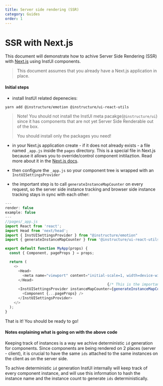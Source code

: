 ```yaml
---
title: Server side rendering (SSR)
category: Guides
order: 1
---
```


# SSR with Next.js

This document will demonstrate how to achive Server Side Rendering (SSR) with [Next.js](https://nextjs.org/) using InstUI components.

> This document assumes that you already have a Next.js application in place.

#### Initial steps

- install InstUI related depenecies:

```sh
yarn add @instructure/emotion @instructure/ui-react-utils
```

> Note!
> You should not install the InstUI meta pacakge(`@instructure/ui`) since it has components that are not yet Server Side Renderable out of the box.
>
> You should install only the packages you need!

- in your Next.js application create - if it does not already exists - a file named `_app.js` inside the `pages` directory. This is a special file in Next.js because it allows you to override/control component initilaztion. Read more about it in the [Next.js docs](https://nextjs.org/docs/advanced-features/custom-app).

- then configure the `_app.js` so your component tree is wrapped with an `InstUISettingsProvider`
- the important step is to call `generateInstanceMapCounter` on every request, so the server side instance tracking and browser side instance tracking stays in sync with each other:

```js
---
render: false
example: false
---
//pages/_app.js
import React from 'react';
import Head from 'next/head';
import { InstUISettingsProvider } from "@instructure/emotion"
import { generateInstanceMapCounter } from '@instructure/ui-react-utils'

export default function MyApp(props) {
  const { Component, pageProps } = props;

  return (
    <>
      <Head>
        <meta name="viewport" content="initial-scale=1, width=device-width" />
      </Head>
                                               {/* This is the important step */}
      <InstUISettingsProvider instanceMapCounter={generateInstanceMapCounter()}>
        <Component {...pageProps} />
      </InstUISettingsProvider>
    </>
  );
}
```

That is it! You should be ready to go!

#### Notes explaining what is going on with the above code

Keeping track of instances is a way we achive deterministic `id` generation for components. Since components are being rendered on 2 places (server - client), it is crucial to have the same `ids` attached to the same instances on the client as on the server side.

To achive deterministic `id` generation InstUI internally will keep track of every component instance, and will use this information to hash the instance name and the instance count to generate `ids` deterministically.
